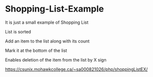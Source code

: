 # Shopping-List-Example
It is just a small example of Shopping List

List is sorted

Add an item to the list along with its count

Mark it at the bottom of the list

Enables deletion of the item from the list by X sign

https://csunix.mohawkcollege.ca/~sa000821026/php/shoppingListEX/

